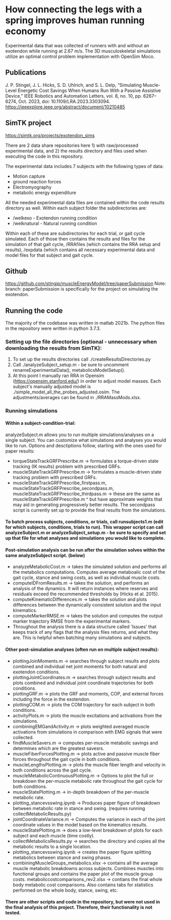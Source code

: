 # How connecting the legs with a spring improves human running economy
Experimental data that was collected of runners with and without an exotendon while running at 2.67 m/s. The 3D musculoskeletal simulations utilize an optimal control problem implementation with OpenSim Moco.

## Publications
J. P. Stingel, J. L. Hicks, S. D. Uhlrich, and S. L. Delp, “Simulating Muscle-Level Energetic Cost Savings When Humans Run With a Passive Assistive Device,” IEEE Robotics and Automation Letters, vol. 8, no. 10, pp. 6267–6274, Oct. 2023, doi: 10.1109/LRA.2023.3303094.
https://ieeexplore.ieee.org/abstract/document/10210485

## SimTK project
https://simtk.org/projects/exotendon_sims

There are 2 data share repositories here 1) with raw/processed experimental data, and 2) the results directory and files used when executing the code in this repository.

The experimental data includes 7 subjects with the following types of data: 
- Motion capture
- ground reaction forces
- Electromyography
- metabolic energy expenditure

All the needed experimental data files are contained within the code results directory as well. 
Within each subject folder the subdirectories are:
- /welkexo - Exotendon running condition
- /welknatural - Natural running condition

Within each of these are subdirectories for each trial, or gait cycle simulated. Each of those then contains the results and files for the simulation of that gait cycle, /RRAfiles (which contains the RRA setup and results), /expdata (which contains all necessary experimental data and model files for that subject and gait cycle. 


## Github
https://github.com/stingjp/muscleEnergyModel/tree/paperSubmission
Note: branch: paperSubmission is specifically for the project on simulating the exotendon. 


## Running the code
The majority of the codebase was written in matlab 2021b. The python files in the repository were written in python 3.7.3.

### Setting up the file directories (optional - unnecessary when downloading the results from SimTK):
1. To set up the results directories call ./createResultsDirectories.py
2. Call ./analyzeSubject_setup.m - be sure to uncomment renameExperimentalData(), metabolicsModelSetup(). 
3. At this point I manually ran RRA in Opensim (https://opensim.stanford.edu/) in order to adjust model masses. Each subject's manually adjusted model is ./simple_model_all_the_probes_adjusted.osim. The adjustments/averages can be found in ./RRAMassMods.xlsx. 


### Running simulations
#### Within a subject-condition-trial: 

analyzeSubject.m allows you to run multiple simulations/analyses on a single subject. You can customize what simulations and analyses you would like to run. Options and desctiptions follow, starting with the ones used for paper results:
- torqueStateTrackGRFPrescribe.m -> formulates a torque-driven state tracking (IK results) problem with prescribed GRFs. 
- muscleStateTrackGRFPrescribe.m -> formulates a muscle-driven state tracking problem with prescribed GRFs. 
- muscleStateTrackGRFPrescribe_firstpass.m, muscleStateTrackGRFPrescribe_secondpass.m, muscleStateTrackGRFPrescribe_thirdpass.m -> these are the same as muscleStateTrackGRFPrescribe.m ^ but have approximate weights that may aid in generating progressively better results. The secondpass script is currently set up to provide the final results from the simulations. 

#### To batch process subjects, conditions, or trials, call runsubjects1.m (edit for which subjects, conditions, trials to run). This wrapper script can call analyzeSubject.m or analyzeSubject_setup.m - be sure to specify and set up that file for what analyses and simulations you would like to complete. 


#### Post-simulation analysis can be run after the simulation solves within the same analyzeSubject script. (below)
- analyzeMetabolicCost.m -> takes the simulated solution and performs all the metabolics computations. Computes average metaboalic cost of the gait cycle, stance and swing costs, as well as individual muscle costs. 
- computeIDFromResults.m -> takes the solution, and performs an analysis of the dynamics. It will return instances where reserves and residuals exceed the recommended thresholds by (Hicks et al. 2015). 
- computeKinematicDifferences.m -> takes the solution and plots differences between the dynamically consistent solution and the input kinematics. 
- computeMarkerRMSE.m -> takes the solution and computes the output marker trajectory RMSE from the experimental markers. 
- Throughout the analysis there is a data structure called 'Issues' that keeps track of any flags that the analysis files returns, and what they are. This is helpful when batching many simulations and subjects.


#### Other post-simulation analyses (often run on multiple subject results):
- plottingJoinMoments.m -> searches through subject results and plots combined and individual net joint moments for both natural and exotendon conditions. 
- plottingJointCoordinates.m -> searches through subject results and plots combined and individual joint coordinate trajectories for both conditions.
- plottingGRF.m -> plots the GRF and moments, COP, and external forces including the force in the exotendon. 
- plottingCOM.m -> plots the COM trajectory for each subject in both conditions. 
- activityPlots.m -> plots the muscle excitations and activations from the simulations. 
- combiningEMGandActivity.m -> plots weighted averaged muscle activations from simulations in comparison with EMG signals that were collected. 
- findMuscleSavers.m -> computes per-muscle metabolic savings and determines which are the greatest savesrs. 
- muscleFiberForcesPlotting.m -> plots active and passive muscle fiber forces throughout the gait cycle in both conditions. 
- muscleLengthsPlotting.m -> plots the muscle fiber length and velocity in both conditions across the gait cycle. 
- muscleMetabolicContinuousPlotting.m -> Options to plot the full or breakdown the per-muscle metabolic rate throughout the gait cycle for both conditions. 
- muscleStatePlotting.m -> in-depth breakdown of the per-muscle metabolic rate. 
- plotting_stancevsswing.ipynb -> Produces paper figure of breakdown between metabolic rate in stance and swing. (requires running collectMetabolicResults.py)
- jointCoordinateVariance.m -> Computes the variance in each of the joint coordinate values in the model based on the kinematics results. 
- muscleStatePlotting.m -> does a low-level breakdown of plots for each subject and each muscle (time costly). 
- collectMetabolicsResults.py -> searches the directory and copies all the metabolic results to a single location. 
- plotting_stancevsswing.ipynb -> creates the paper figure splitting metabolics between stance and swing phases. 
- combiningMuscleGroups_metabolics.xlsx -> contains all the average muscle metabolic breakdowns across subjects. Combines muscles into functional groups and contains the paper plot of the muscle group costs. 
metaboliccostcomparisons_rev2.xlsx -> contians the final whole body metabolic cost comparisons. Also contains tabs for statistics performed on the whole body, stance, swing, etc. 

    
#### There are other scripts and code in the repository, but were not used in the final analysis of this project. Therefore, their functionality is not tested. 
